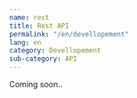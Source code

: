 ```yaml
---
name: rest
title: Rest API
permalink: "/en/devellopement"
lang: en
category: Devellopement
sub-category: API
---
```


Coming soon..